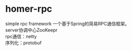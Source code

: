# homer-rpc
simple rpc framework 
一个基于Spring的简易RPC通信框架。</br>
server协调中心ZooKeepr</br>
rpc通信：netty</br>
序列化：protobuf</br>
